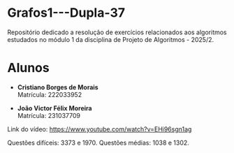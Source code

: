 # Grafos1---Dupla-37
Repositório dedicado a resolução de exercícios relacionados aos algoritmos estudados no módulo 1 da disciplina de Projeto de Algoritmos - 2025/2.

# Alunos

- **Cristiano Borges de Morais**  
  Matrícula: 222033952

- **João Victor Félix Moreira**  
  Matrícula: 231037709

Link do vídeo: https://www.youtube.com/watch?v=EHi96sgn1ag

Questões difíceis: 3373 e 1970.
Questões médias: 1038 e 1302.
